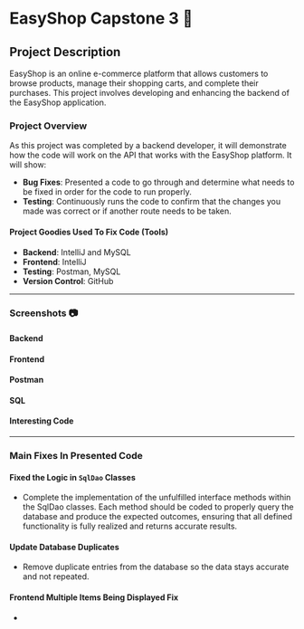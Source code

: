 # EasyShop Capstone 3 🏪

## Project Description
EasyShop is an online e-commerce platform that allows customers to browse products, manage their shopping carts, and complete their purchases. This project involves developing and enhancing the backend of the EasyShop application.

### Project Overview
As this project was completed by a backend developer, it will demonstrate how the code will work on the API that works with the EasyShop platform. It will show:
- **Bug Fixes**: Presented a code to go through and determine what needs to be fixed in order for the code to run properly. 
- **Testing**: Continuously runs the code to confirm that the changes you made was correct or if another route needs to be taken. 

#### Project Goodies Used To Fix Code (Tools)
- **Backend**: IntelliJ and MySQL
- **Frontend**: IntelliJ
- **Testing**: Postman, MySQL
- **Version Control**: GitHub
---

### Screenshots 📷

#### Backend



#### Frontend



#### Postman



#### SQL


#### Interesting Code
---

### Main Fixes In Presented Code

#### Fixed the Logic in `SqlDao` Classes

- Complete the implementation of the unfulfilled interface methods within the SqlDao classes. Each method should be coded to properly query the database and produce the expected outcomes, ensuring that all defined functionality is fully realized and returns accurate results.

#### Update Database Duplicates
- Remove duplicate entries from the database so the data stays accurate and not repeated.

#### Frontend Multiple Items Being Displayed Fix
- 





